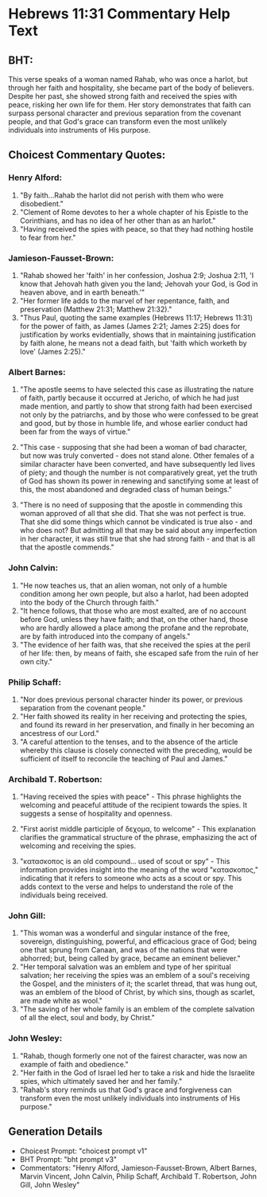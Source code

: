 # Hebrews 11:31 Commentary Help Text

## BHT:
This verse speaks of a woman named Rahab, who was once a harlot, but through her faith and hospitality, she became part of the body of believers. Despite her past, she showed strong faith and received the spies with peace, risking her own life for them. Her story demonstrates that faith can surpass personal character and previous separation from the covenant people, and that God's grace can transform even the most unlikely individuals into instruments of His purpose.

## Choicest Commentary Quotes:
### Henry Alford:
1. "By faith...Rahab the harlot did not perish with them who were disobedient." 
2. "Clement of Rome devotes to her a whole chapter of his Epistle to the Corinthians, and has no idea of her other than as an harlot." 
3. "Having received the spies with peace, so that they had nothing hostile to fear from her."

### Jamieson-Fausset-Brown:
1. "Rahab showed her 'faith' in her confession, Joshua 2:9; Joshua 2:11, 'I know that Jehovah hath given you the land; Jehovah your God, is God in heaven above, and in earth beneath.'" 
2. "Her former life adds to the marvel of her repentance, faith, and preservation (Matthew 21:31; Matthew 21:32)." 
3. "Thus Paul, quoting the same examples (Hebrews 11:17; Hebrews 11:31) for the power of faith, as James (James 2:21; James 2:25) does for justification by works evidentially, shows that in maintaining justification by faith alone, he means not a dead faith, but 'faith which worketh by love' (James 2:25)."

### Albert Barnes:
1. "The apostle seems to have selected this case as illustrating the nature of faith, partly because it occurred at Jericho, of which he had just made mention, and partly to show that strong faith had been exercised not only by the patriarchs, and by those who were confessed to be great and good, but by those in humble life, and whose earlier conduct had been far from the ways of virtue." 

2. "This case - supposing that she had been a woman of bad character, but now was truly converted - does not stand alone. Other females of a similar character have been converted, and have subsequently led lives of piety; and though the number is not comparatively great, yet the truth of God has shown its power in renewing and sanctifying some at least of this, the most abandoned and degraded class of human beings."

3. "There is no need of supposing that the apostle in commending this woman approved of all that she did. That she was not perfect is true. That she did some things which cannot be vindicated is true also - and who does not? But admitting all that may be said about any imperfection in her character, it was still true that she had strong faith - and that is all that the apostle commends."



### John Calvin:
1. "He now teaches us, that an alien woman, not only of a humble condition among her own people, but also a harlot, had been adopted into the body of the Church through faith." 
2. "It hence follows, that those who are most exalted, are of no account before God, unless they have faith; and that, on the other hand, those who are hardly allowed a place among the profane and the reprobate, are by faith introduced into the company of angels."
3. "The evidence of her faith was, that she received the spies at the peril of her life: then, by means of faith, she escaped safe from the ruin of her own city."

### Philip Schaff:
1. "Nor does previous personal character hinder its power, or previous separation from the covenant people." 
2. "Her faith showed its reality in her receiving and protecting the spies, and found its reward in her preservation, and finally in her becoming an ancestress of our Lord." 
3. "A careful attention to the tenses, and to the absence of the article whereby this clause is closely connected with the preceding, would be sufficient of itself to reconcile the teaching of Paul and James."

### Archibald T. Robertson:
1. "Having received the spies with peace" - This phrase highlights the welcoming and peaceful attitude of the recipient towards the spies. It suggests a sense of hospitality and openness.

2. "First aorist middle participle of δεχομα, to welcome" - This explanation clarifies the grammatical structure of the phrase, emphasizing the act of welcoming and receiving the spies.

3. "κατασκοπος is an old compound... used of scout or spy" - This information provides insight into the meaning of the word "κατασκοπος," indicating that it refers to someone who acts as a scout or spy. This adds context to the verse and helps to understand the role of the individuals being received.

### John Gill:
1. "This woman was a wonderful and singular instance of the free, sovereign, distinguishing, powerful, and efficacious grace of God; being one that sprung from Canaan, and was of the nations that were abhorred; but, being called by grace, became an eminent believer."
2. "Her temporal salvation was an emblem and type of her spiritual salvation; her receiving the spies was an emblem of a soul's receiving the Gospel, and the ministers of it; the scarlet thread, that was hung out, was an emblem of the blood of Christ, by which sins, though as scarlet, are made white as wool."
3. "The saving of her whole family is an emblem of the complete salvation of all the elect, soul and body, by Christ."

### John Wesley:
1. "Rahab, though formerly one not of the fairest character, was now an example of faith and obedience."
2. "Her faith in the God of Israel led her to take a risk and hide the Israelite spies, which ultimately saved her and her family."
3. "Rahab's story reminds us that God's grace and forgiveness can transform even the most unlikely individuals into instruments of His purpose."


## Generation Details
- Choicest Prompt: "choicest prompt v1"
- BHT Prompt: "bht prompt v3"
- Commentators: "Henry Alford, Jamieson-Fausset-Brown, Albert Barnes, Marvin Vincent, John Calvin, Philip Schaff, Archibald T. Robertson, John Gill, John Wesley"
